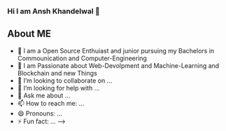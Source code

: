 ### Hi I am Ansh Khandelwal 👋



## About ME
- 🔭 I am a Open Source Enthuiast and junior pursuing my Bachelors in Commounication and Computer-Engineering
- 🌱 I am Passionate about Web-Devolpment and Machine-Learning and Blockchain and new Things
- 👯 I’m looking to collaborate on ...
- 🤔 I’m looking for help with ...
- 💬 Ask me about ...
- 📫 How to reach me: ...
- 😄 Pronouns: ...
- ⚡ Fun fact: ...
-->

